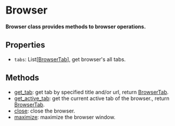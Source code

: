 # Browser

**Browser class provides methods to browser operations.**

## Properties 
- `tabs`: List[[BrowserTab](./browsertab/browser_tab.md)], get browser's all tabs.

## Methods

- [get_tab](./get_tab.md): get tab by specified title and/or url, return [BrowserTab](./browsertab/browser_tab.md).  
- [get_active_tab](./get_active_tab.md): get the current active tab of the browser., return [BrowserTab](./browsertab/browser_tab.md).  
- [close](./close.md): close the browser.  
- [maximize](./maximize.md): maximize the browser window. 